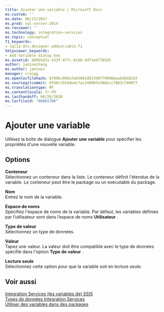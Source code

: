 ```yaml
---
title: Ajouter une variable | Microsoft Docs
ms.custom: ''
ms.date: 06/13/2017
ms.prod: sql-server-2014
ms.reviewer: ''
ms.technology: integration-services
ms.topic: conceptual
f1_keywords:
- sql12.dts.designer.addvariable.f1
helpviewer_keywords:
- Add Variable dialog box
ms.assetid: d09b5d31-433f-4f7c-8c68-9df3a97785d5
author: janinezhang
ms.author: janinez
manager: craigg
ms.openlocfilehash: 6799bc899a7e65082d83398f79996bea8d9dd2d3
ms.sourcegitcommit: 6fd8c1914de4c7ac24900fe388ecc7883c740077
ms.translationtype: MT
ms.contentlocale: fr-FR
ms.lasthandoff: 04/26/2020
ms.locfileid: "66061786"
---
```

# <a name="add-variable"></a>Ajouter une variable
  Utilisez la boîte de dialogue **Ajouter une variable** pour spécifier les propriétés d'une nouvelle variable.  
  
## <a name="options"></a>Options  
 **Conteneur**  
 Sélectionnez un conteneur dans la liste. Le conteneur définit l'étendue de la variable. Le conteneur peut être le package ou un exécutable du package.  
  
 **Nom**  
 Entrez le nom de la variable.  
  
 **Espace de noms**  
 Spécifiez l'espace de noms de la variable. Par défaut, les variables définies par l’utilisateur sont dans l’espace de noms **Utilisateur** .  
  
 **Type de valeur**  
 Sélectionnez un type de données.  
  
 **Valeur**  
 Tapez une valeur. La valeur doit être compatible avec le type de données spécifié dans l'option **Type de valeur** .  
  
 **Lecture seule**  
 Sélectionnez cette option pour que la variable soit en lecture seule.  
  
## <a name="see-also"></a>Voir aussi  
 [Integration Services &#40;les variables de&#41; SSIS](integration-services-ssis-variables.md)   
 [Types de données Integration Services](data-flow/integration-services-data-types.md)   
 [Utiliser des variables dans des packages](../../2014/integration-services/use-variables-in-packages.md)  
  
  
